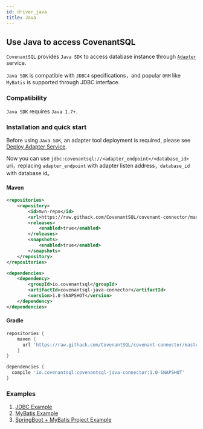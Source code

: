 ```yaml
---
id: driver_java
title: Java
---
```

## Use Java to access CovenantSQL

`CovenantSQL` provides `Java SDK` to access database instance through [`Adapter`](./adapter) service.

`Java SDK` is compatible with `JDBC4` specifications，and popular `ORM` like `MyBatis` is supported through JDBC interface.

### Compatibility

`Java SDK` requires `Java 1.7+`.

### Installation and quick start

Before using `Java SDK`, an adapter tool deployment is required, please see [Deploy Adapter Service](./adapter).

Now you can use `jdbc:covenantsql://<adapter_endpoint>/<database_id>` uri，replacing `adapter_endpoint` with adapter listen address，`database_id` with database id。

#### Maven

```xml
<repositories>
    <repository>
        <id>mvn-repo</id>
        <url>https://raw.githack.com/CovenantSQL/covenant-connector/master/covenantsql-java-connector/mvn-repo</url>
        <releases>
            <enabled>true</enabled>
        </releases>
        <snapshots>
            <enabled>true</enabled>
        </snapshots>
    </repository>
</repositories>
```

```xml
<dependencies>
    <dependency>
        <groupId>io.covenantsql</groupId>
        <artifactId>covenantsql-java-connector</artifactId>
        <version>1.0-SNAPSHOT</version>
    </dependency>
</dependencies>
```

#### Gradle

```gradle
repositories {
    maven {
      url 'https://raw.githack.com/CovenantSQL/covenant-connector/master/covenantsql-java-connector/mvn-repo'
    }
}

dependencies {
  compile 'io.covenantsql:covenantsql-java-connector:1.0-SNAPSHOT'
}
```

### Examples

1. [JDBC Example](https://github.com/CovenantSQL/covenant-connector/blob/master/covenantsql-java-connector/example/src/main/java/io/covenantsql/connector/example/jdbc/Example.java)
2. [MyBatis Example](https://github.com/CovenantSQL/covenant-connector/blob/master/covenantsql-java-connector/example/src/main/java/io/covenantsql/connector/example/mybatis/Example.java)
3. [SpringBoot + MyBatis Project Example](https://github.com/CovenantSQL/covenantsql-mybatis-spring-boot-jpetstore)